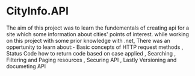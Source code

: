 # CityInfo.API
The aim of this project was to learn the fundementals of creating api for a site which some information about cities' points of interest.
while working on this project with some prior knowledge with .net, There was an oppertunity to learn about:-
Basic concepts of HTTP request methods ,
Status Code how to return code based on case applied ,
Searching , Filtering and Paging resources ,
Securing API ,
Lastly Versioning and documeting API

